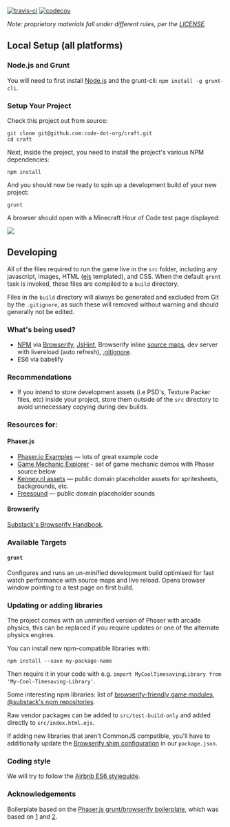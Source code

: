 [![travis-ci](https://travis-ci.org/code-dot-org/craft.svg?branch=master)](https://travis-ci.org/code-dot-org/craft/builds) [![codecov](https://codecov.io/gh/code-dot-org/craft/branch/master/graph/badge.svg)](https://codecov.io/gh/code-dot-org/craft)

_Note: proprietary materials fall under different rules, per the [LICENSE](https://github.com/code-dot-org/code-dot-org/blob/staging/LICENSE)._

## Local Setup (all platforms)

### Node.js and Grunt

You will need to first install [Node.js](http://nodejs.org/download/) and the grunt-cli: `npm install -g grunt-cli`.

### Setup Your Project

Check this project out from source:

    git clone git@github.com:code-dot-org/craft.git
    cd craft

Next, inside the project, you need to install the project's various NPM dependencies:

    npm install

And you should now be ready to spin up a development build of your new project:

    grunt
    
A browser should open with a Minecraft Hour of Code test page displayed:

![](https://i.imgur.com/vzsfoH2.png)

## Developing

All of the files required to run the game live in the `src` folder, including any javascript, images, HTML ([ejs](http://www.embeddedjs.com/) templated), and CSS. When the default `grunt` task is invoked, these files are compiled to a `build` directory.

Files in the `build` directory will always be generated and excluded from Git by the `.gitignore`, as such these will removed without warning and should generally not be edited.

### What's being used?

* [NPM](https://www.npmjs.org/) via [Browserify](http://browserify.org/), [JsHint](http://www.jshint.com/), Browserify inline [source maps](http://www.html5rocks.com/en/tutorials/developertools/sourcemaps/), dev server with livereload (auto refresh), [.gitignore](https://github.com/serby/GitIgnore).
* ES6 via babelify

### Recommendations

* If you intend to store development assets (i.e PSD's, Texture Packer files, etc) inside your project, store them outside of the `src` directory to avoid unnecessary copying during dev builds.

### Resources for:

#### Phaser.js

* [Phaser.io Examples](http://phaser.io/examples) — lots of great example code
* [Game Mechanic Explorer](http://gamemechanicexplorer.com/) - set of game mechanic demos with Phaser source below
* [Kenney.nl assets](http://kenney.nl/assets) — public domain placeholder assets for spritesheets, backgrounds, etc.
* [Freesound](https://freesound.org/) — public domain placeholder sounds

#### Browserify

[Substack's Browserify Handbook](https://github.com/substack/browserify-handbook).

### Available Targets

#### `grunt`

Configures and runs an un-minified development build optimised for fast watch performance with source maps and live reload. Opens browser window pointing to a test page on first build.

### Updating or adding libraries

The project comes with an unminified version of Phaser with arcade physics, this can be replaced if you require updates or one of the alternate physics engines.

You can install new npm-compatible libraries with:

`npm install --save my-package-name`

Then require it in your code with e.g. `import MyCoolTimesavingLibrary from 'My-Cool-Timesaving-Library'`.

Some interesting npm libraries: list of [browserify-friendly game modules](https://github.com/hughsk/game-modules/wiki/Modules), [@substack's npm repositories](https://www.npmjs.com/~substack).

Raw vendor packages can be added to `src/test-build-only` and added directly to `src/index.html.ejs`.

If adding new libraries that aren't CommonJS compatible, you'll have to additionally update the [Browserify shim configuration](https://github.com/thlorenz/browserify-shim#3-provide-browserify-shim-config) in our `package.json`.

### Coding style

We will try to follow the [Airbnb ES6 styleguide](https://github.com/airbnb/javascript).

### Acknowledgements

Boilerplate based on the [Phaser.js grunt/browserify boilerplate](https://github.com/lukewilde/phaser-js-boilerplate/), which was based on [1](https://github.com/luizbills/phaser-js-boilerplate) and [2](https://github.com/gamecook/phaser-project-template).
